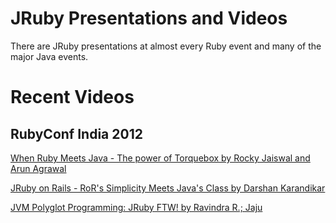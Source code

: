 JRuby Presentations and Videos
==============================

There are JRuby presentations at almost every Ruby event and many of the major Java events.

Recent Videos
=============

RubyConf India 2012
-------------------

[When Ruby Meets Java - The power of Torquebox by Rocky Jaiswal and Arun Agrawal](http://www.youtube.com/watch?v=Yx5PsEaC_48)

[JRuby on Rails - RoR's Simplicity Meets Java's Class by Darshan Karandikar](http://www.youtube.com/watch?v=oeK2eFa5lPI)

[JVM Polyglot Programming: JRuby FTW! by Ravindra R.; Jaju](http://www.youtube.com/watch?v=Oto0U_UIbs4)
